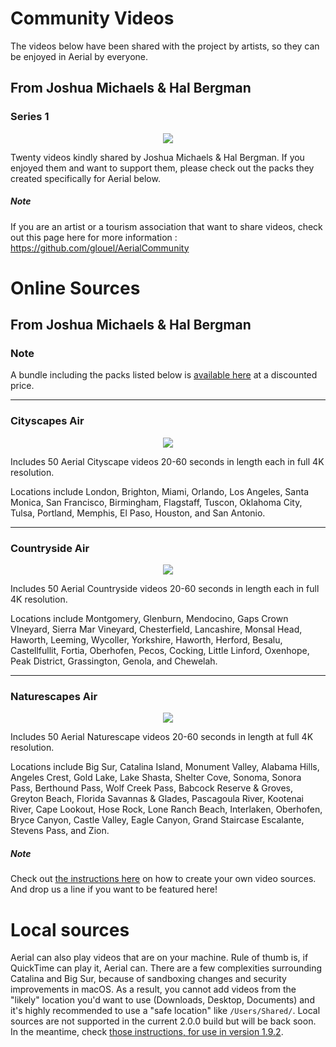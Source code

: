 # Community Videos 
 
The videos below have been shared with the project by artists, so they can be enjoyed in Aerial by everyone. 

## From Joshua Michaels & Hal Bergman

### Series 1
<p align="center">
  <a href="https://vimeo.com/449330833/36becf3668">
  <img src="https://user-images.githubusercontent.com/37544189/90661757-d7d77b00-e247-11ea-8b92-7301c39bfced.jpg">
  </a>
</p>

Twenty videos kindly shared by Joshua Michaels & Hal Bergman. If you enjoyed them and want to support them, please check out the packs they created specifically for Aerial below. 

##### Note
If you are an artist or a tourism association that want to share videos, check out this page here for more information : https://github.com/glouel/AerialCommunity

# Online Sources

## From Joshua Michaels & Hal Bergman

### Note

A bundle including the packs listed below is [available here](https://www.jetsoncreative.com/aerial-expansions/bundle) at a discounted price.

<hr>

### Cityscapes Air
<p align="center">
  <a href="https://www.jetsoncreative.com/aerial-expansions/cityscapes">
  <img src="https://user-images.githubusercontent.com/37544189/90627411-2d962e00-e21c-11ea-8b65-433e558711ad.jpg">
  </a>
</p>


Includes 50 Aerial Cityscape videos 20-60 seconds in length each in full 4K resolution.

Locations include London, Brighton, Miami, Orlando, Los Angeles, Santa Monica, San Francisco, Birmingham, Flagstaff, Tuscon, Oklahoma City, Tulsa, Portland, Memphis, El Paso, Houston, and San Antonio.

<hr>

### Countryside Air
<p align="center">
  <a href="https://www.jetsoncreative.com/aerial-expansions/countryside">
  <img src="https://user-images.githubusercontent.com/37544189/90627401-2bcc6a80-e21c-11ea-9703-19ddafd71716.jpg">
  </a>
</p>

Includes 50 Aerial Countryside videos 20-60 seconds in length each in full 4K resolution.

Locations include Montgomery, Glenburn, Mendocino, Gaps Crown VIneyard, Sierra Mar Vineyard, Chesterfield, Lancashire, Monsal Head, Haworth, Leeming, Wycoller, Yorkshire, Haworth, Herford, Besalu, Castellfullit, Fortia, Oberhofen, Pecos, Cocking, Little Linford, Oxenhope, Peak District, Grassington, Genola, and Chewelah.

<hr>

### Naturescapes Air
<p align="center">
  <a href="https://www.jetsoncreative.com/aerial-expansions/naturescapes">
  <img src="https://user-images.githubusercontent.com/37544189/90627408-2cfd9780-e21c-11ea-9c3f-36416e5308d9.jpg">
  </a>
</p>

Includes 50 Aerial Naturescape videos 20-60 seconds in length at full 4K resolution.

Locations include Big Sur, Catalina Island, Monument Valley, Alabama Hills, Angeles Crest, Gold Lake, Lake Shasta, Shelter Cove, Sonoma, Sonora Pass, Berthound Pass, Wolf Creek Pass, Babcock Reserve & Groves, Greyton Beach, Florida Savannas & Glades, Pascagoula River, Kootenai River, Cape Lookout, Hose Rock, Lone Ranch Beach, Interlaken, Oberhofen, Bryce Canyon, Castle Valley, Eagle Canyon, Grand Staircase Escalante, Stevens Pass, and Zion.

##### Note 

Check out [the instructions here](https://github.com/glouel/AerialCommunity/blob/master/CreatingASource.md) on how to create your own video sources. And drop us a line if you want to be featured here!

# Local sources

Aerial can also play videos that are on your machine. Rule of thumb is, if QuickTime can play it, Aerial can. There are a few complexities surrounding Catalina and Big Sur, because of sandboxing changes and security improvements in macOS. As a result, you cannot add videos from the "likely" location you'd want to use (Downloads, Desktop, Documents) and it's highly recommended to use a "safe location" like `/Users/Shared/`. Local sources are not supported in the current 2.0.0 build but will be back soon. In the meantime, check [those instructions, for use in version 1.9.2](https://github.com/JohnCoates/Aerial/blob/master/Documentation/CustomVideos.md).
